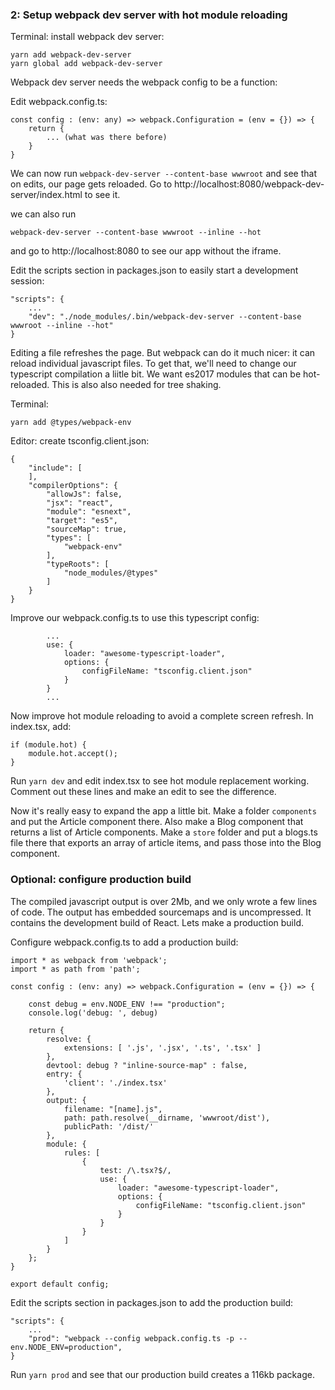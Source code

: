 ### 2: Setup webpack dev server with hot module reloading

Terminal: install webpack dev server:

    yarn add webpack-dev-server
    yarn global add webpack-dev-server

Webpack dev server needs the webpack config to be a function:

Edit webpack.config.ts:

    const config : (env: any) => webpack.Configuration = (env = {}) => {
        return {
            ... (what was there before)
        }
    }


We can now run `webpack-dev-server --content-base wwwroot` and see that on edits, our page gets reloaded. Go to http://localhost:8080/webpack-dev-server/index.html to see it.

we can also run

    webpack-dev-server --content-base wwwroot --inline --hot

and go to http://localhost:8080 to see our app without the iframe.

Edit the scripts section in packages.json to easily start a development session:

    "scripts": {
        ...
        "dev": "./node_modules/.bin/webpack-dev-server --content-base wwwroot --inline --hot"
    }


Editing a file refreshes the page. But webpack can do it much nicer: it can reload individual javascript files. To get that, we'll need to change our typescript compilation a liitle bit. We want es2017 modules that can be hot-reloaded. This is also also needed for tree shaking.

Terminal:

    yarn add @types/webpack-env

Editor: create tsconfig.client.json:

    {
        "include": [
        ],
        "compilerOptions": {
            "allowJs": false,
            "jsx": "react",
            "module": "esnext",
            "target": "es5",
            "sourceMap": true,
            "types": [
                "webpack-env"
            ],
            "typeRoots": [
                "node_modules/@types"
            ]
        }
    }


Improve our webpack.config.ts to use this typescript config:

            ...
            use: {
                loader: "awesome-typescript-loader",
                options: {
                    configFileName: "tsconfig.client.json"
                }
            }
            ...



Now improve hot module reloading to avoid a complete screen refresh. In index.tsx, add:

    if (module.hot) {
        module.hot.accept();
    }

Run `yarn dev` and edit index.tsx to see hot module replacement working. Comment out these lines and make an edit to see the difference.

Now it's really easy to expand the app a little bit. Make a folder `components` and put the Article component there. Also make a Blog component that returns a list of Article components.
Make a `store` folder and put a blogs.ts file there that exports an array of article items, and pass those into the Blog component.


### Optional: configure production build
The compiled javascript output is over 2Mb, and we only wrote a few lines of code. The output has embedded sourcemaps and is uncompressed. It contains the development build of React. Lets make a production build.

Configure webpack.config.ts to add a production build:

    import * as webpack from 'webpack';
    import * as path from 'path';

    const config : (env: any) => webpack.Configuration = (env = {}) => {

        const debug = env.NODE_ENV !== "production";
        console.log('debug: ', debug) 
        
        return {
            resolve: { 
                extensions: [ '.js', '.jsx', '.ts', '.tsx' ]
            },
            devtool: debug ? "inline-source-map" : false,
            entry: {
                'client': './index.tsx'
            },
            output: {
                filename: "[name].js",
                path: path.resolve(__dirname, 'wwwroot/dist'),
                publicPath: '/dist/'
            },
            module: {
                rules: [
                    {
                        test: /\.tsx?$/,
                        use: {
                            loader: "awesome-typescript-loader",
                            options: {
                                configFileName: "tsconfig.client.json"
                            }
                        }
                    }
                ]
            }
        };
    }

    export default config;


Edit the scripts section in packages.json to add the production build:

    "scripts": {
        ...
        "prod": "webpack --config webpack.config.ts -p --env.NODE_ENV=production",
    }

Run `yarn prod` and see that our production build creates a 116kb package.


